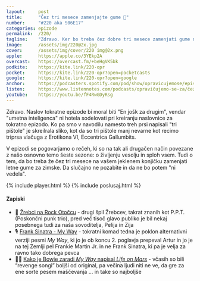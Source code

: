 ```yaml
---
layout: 	post
title:  	"Čez tri mesece zamenjajte gume 🛞"
number: 	"#220 aka S06E17"
categories:	epizode
permalink:	/220/
tagline: 	"Zdravo. Ker bo treba čez dobre tri mesece zamenjati gume na vašem preljubem jeklenem konjičku, vas na to dejstvo opominjamo že v avgustovskem vročinskem valu. Da ne bo potem ''ni vedela''."
image:		/assets/img/220@2x.jpg
cover:		/assets/img/cover/220 img@2x.png
apple:		https://apple.co/3YEkp2A
overcast:	https://overcast.fm/+beHgVK5bk
podkite:	https://kite.link/220-opr
pocket:		https://kite.link/220-opr?open=pocketcasts
google:		https://kite.link/220-opr?open=google
anchor:		https://podcasters.spotify.com/pod/show/opravicujemose/episodes/ez-tri-mesece-zamenjajte-gume-e2n2l5k
listen:		https://www.listennotes.com/podcasts/opravičujemo-se-za/čez-tri-mesece-zamenjajte-gume-8tG-zFRXlyq/embed/
youtube:	https://youtu.be/fF4RwGDyRsg
---
```


Zdravo. Naslov tokratne epizode bi moral biti "En jošk za drugim", vendar "umetna inteligenca" ni hotela sodelovati pri kreiranju naslovnice za tokratno epizodo. Ko pa smo v navodilu namesto treh prsi napisali "tri pištole" je skreilrala sliko, kot da so tri pištole manj nevarne kot recimo triprsa vlačuga z Erotikona VI, Eccentrica Gallumbits. 

V epizodi se pogovarjamo o rečeh, ki so na tak ali drugačen način povezane z našo osnovno temo šeste sezone: o življenju vesolju in sploh vsem. Tudi o tem, da bo treba že čez tri mesece na vašem jeklenem konjičku zamenjati letne gume za zimske. Da slučajno ne pozabite in da ne bo potem "ni vedela". 

{% include player.html %}
{% include poslusaj.html %}

<!--break-->

#### Zapiski

- 🤘 [Žrebci na Rock Otočcu](https://www.youtube.com/watch?v=EgiVyMPca2A&t=324s) - drugi špil Žrebcev, takrat znanih kot P.P.T. (Poskončni punk trio), pred več tisoč glavo publiko je bil nekaj posebnega tudi za naša sovoditelja, Pelija in Zija 
- 🎙️ [Frank Sinatra - My Way](https://www.youtube.com/watch?v=qQzdAsjWGPg) - tokratni komad tedna je poklon alternativni verziji pesmi *My Way*, ki jo je ob koncu 2. poglavja prepeval Artur in jo je na tej Zemlji pel Frankie Martin Jr. in ne Frank Sinatra, ki pa je velja za ravno tako dobrega pevca 
- 👨‍🎤 [Kako je Bowie zaradi *My Way* napisal *Life on Mars*](https://faroutmagazine.co.uk/david-bowie-life-on-mars-story-behind-the-song/) - včasih so bili “revenge songi” boljši od original, pa večina ljudi niti ne ve, da gre za ene sorte pesem maščevanja ... in take so najboljše 